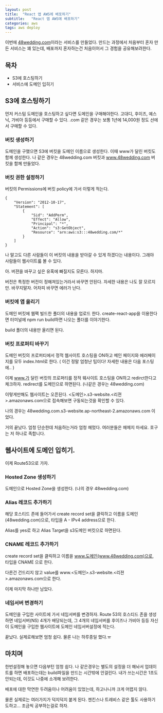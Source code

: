 ```yaml
---
layout: post
title:  "React 앱 AWS에 배포하기"
subtitle:   "React 앱 AWS에 배포하기"
categories: aws
tags: aws deploy
---
```


이번에 [48wedding.com](http://48wedding.com)이라는 서비스를 만들었다. 만드는 과정에서 처음부터 혼자 만든 서비스는 꽤 있는데, 배포까지 혼자하는건 처음이어서 그 경험을 공유해보려한다.

## 목차

- S3에 호스팅하기
- 서비스에 도메인 입히기

## S3에 호스팅하기

먼저 커스텀 도메인을 호스팅하고 싶다면 도메인을 구매해야한다. 고대디, 후이즈, 예스닉, 가비아 등등에서 구매할 수 있다. .com 같은 경우는 보통 1년에 14,000원 정도 선에서 구매할 수 있다.

### 버킷 생성하기

도메인을 구했으면 S3에 버킷을 도메인 이름으로 생성한다. 이때 www가 달린 버킷도 함께 생성한다. 나 같은 경우는 48wedding.com 버킷과 www.48wedding.com 버킷을 함께 만들었다.

### 버킷 권한 설정하기

버킷의 Permissions에 버킷 policy에 가서 이렇게 적는다.

```
{
    "Version": "2012-10-17",
    "Statement": [
        {
            "Sid": "AddPerm",
            "Effect": "Allow",
            "Principal": "*",
            "Action": "s3:GetObject",
            "Resource": "arn:aws:s3:::48wedding.com/*"
        }
    ]
}

```

나 말고도 다른 사람들이 이 버킷의 내용을 받아갈 수 있게 하겠다는 내용이다. 그래야 사람들이 웹사이트륿 볼 수 있다.

아. 버젼을 바꾸고 싶은 유혹에 빠질지도 모른다. 하지마.

버전은 특정한 버전이 정해져있는거라서 바꾸면 안된다. 자세한 내용은 나도 잘 모르지만. 바꾸지말자. 어차피 바꾸면 에러가 난다.

### 버킷에 앱 올리기

도메인 버킷에 웹팩 빌드한 폴더의 내용을 업로드 한다. create-react-app을 이용한다면 터미널에 npm run build하면 나오는 폴더를 이야기한다.

build 폴더의 내용만 올리면 된다.

### 버킷 프로퍼티 바꾸기

도메인 버킷의 프로퍼티에서 정적 웹사이트 호스팅을 ON하고 메인 페이지와 에러페이지를 모두 index.html로 한다. ( 이건 정말 엄청난 팁이다! 자세한 내용은 다음 포스팅에.. )

이제 www.가 달린 버킷의 프로퍼티를 정적 웨사이트 호스팅을 ON하고 redirct한다고 체크하자. redirect를 도메인으로 하면된다. (나같은 경우는 48wedding.com)

이렇게만해도 웹사이트는 오픈된다. <도메인>.s3-website.<리젼>.amazonaws.com으로 접속해보면 구동되는것을 확인할 수 있다.

나의 경우는 48wedding.com.s3-website.ap-northeast-2.amazonaws.com 이었다.

거의 끝났다. 엄청 단순한데 처음하는거라 엄청 헤멌다. 여러분들은 헤메지 마세요. 호구는 저 하나로 족합니다.

## 웹사이트에 도메인 입히기.

이제 Route53으로 가자. 

### Hosted Zone 생성하기

도메인으로 Hosted Zone을 생성한다. (나의 경우 48wedding.com)

### Alias 레코드 추가하기

해당 호스티드 존에 들어가서 create record set을 클릭하고 이름을 도메인(48wedding.com)으로, 타입을 A - IPv4 address으로 한다.

Alias를 yes로 하고 Alias Target을 s3도메인 버킷으로 하면된다.

### CNAME 레코드 추가하기

create record set을 클릭하고 이름을 www.도메인(www.48wedding.com)으로, 타입을 CNAME 으로 한다.

다른건 건드리지 않고 value를 www.<도메인>.s3-website.<리젼>.amazonaws.com으로 한다.

이제 마지막 하나만 남았다.

### 네임서버 변경하기

도메인을 구입한 사이트에 가서 네임서버를 변경하자. Route 53의 호스티드 존을 생성하면 네임서버(NS) 4개가 배당되는데, 그 4개의 네임서버를 후이즈나 가비아 등등 자신이 도메인을 구입한 웹사이트에 도메인 네임서버설정에 적는다.

끝났다. 실제로해보면 엄청 쉽다. 물론 나는 하루종일 했다.ㅠ

## 마치며

한번설정해 놓으면 다음부턴 엄청 쉽다. 나 같은경우는 별도의 설정을 더 해놔서 업데이트를 하면 배포하는데는 build파일을 만드는 시간밖에 안걸린다. 내가 쓰는시간은 1초도 안되는데, 이것도 나중에 소개해 보려한다.

배포에 대한 막연한 두려움이나 어려움이 있었는데, 하고나니까 크게 어렵지 않다.

물론 실제로는 여러가지가 덕지덕지 붙게 된다. 젠킨스나 트레비스 같은 툴도 사용하기도하고... 조금씩 공부하는걸로 하자.



